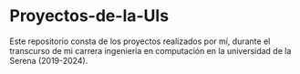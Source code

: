 # Proyectos-de-la-Uls

Este repositorio consta de los proyectos realizados por mí, durante el transcurso de mi carrera ingenieria en computación en la universidad de la Serena (2019-2024).
